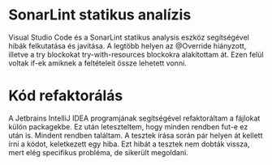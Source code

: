 # SonarLint statikus analízis
Visual Studio Code és a SonarLint statikus analysis eszköz segítségével hibák felkutatása és javítása. A legtöbb helyen az @Override hiányzott, illetve a try blockokat try-with-resources blockokra alakítottam át. Ezen felül voltak if-ek amiknek a feltételeit össze lehetett vonni.

# Kód refaktorálás
A Jetbrains IntelliJ IDEA programjának segítségével refaktoráltam a fájlokat külön packagekbe. Ez után leteszteltem, hogy minden rendben fut-e ez után is. Mindent rendben találtam.
A tesztek írása során pár helyen át kellett írni a kódot, keletkezett egy hiba. Ezt hibát a tesztek nem dobták vissza, mert elég specifikus probléma, de sikerült megoldani.
